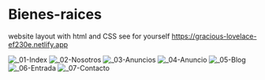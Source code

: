 # Bienes-raices
website layout with html and CSS 
see for yourself https://gracious-lovelace-ef230e.netlify.app


![_01-Index](https://user-images.githubusercontent.com/82911909/146627434-7745a19e-d8be-458a-8c2a-fc5e977462f2.png)
![_02-Nosotros](https://user-images.githubusercontent.com/82911909/146627435-a8a07683-4576-4b41-83d2-765313acbca4.png)
![_03-Anuncios](https://user-images.githubusercontent.com/82911909/146627436-3ccb29bc-ca93-43aa-b9dd-d0d61f384951.png)
![_04-Anuncio](https://user-images.githubusercontent.com/82911909/146627437-e8375df4-7d19-4c44-8d8a-2350e8f6681c.png)
![_05-Blog](https://user-images.githubusercontent.com/82911909/146627438-1e884275-90f1-41ed-bdd0-107d87284350.png)
![_06-Entrada](https://user-images.githubusercontent.com/82911909/146627439-b6df0e16-ae87-4a10-981b-cd393d77841d.png)
![_07-Contacto](https://user-images.githubusercontent.com/82911909/146627440-a2d10346-5f10-4be5-84c0-82323750e8f2.png)
